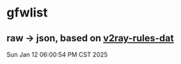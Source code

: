 # gfwlist
## raw -> json, based on [v2ray-rules-dat](https://github.com/Loyalsoldier/v2ray-rules-dat)
Sun Jan 12 06:00:54 PM CST 2025

